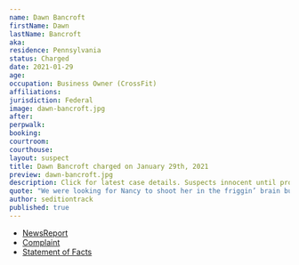 ```yaml
---
name: Dawn Bancroft
firstName: Dawn
lastName: Bancroft
aka:
residence: Pennsylvania
status: Charged
date: 2021-01-29
age:
occupation: Business Owner (CrossFit)
affiliations:
jurisdiction: Federal
image: dawn-bancroft.jpg
after:
perpwalk:
booking:
courtroom:
courthouse:
layout: suspect
title: Dawn Bancroft charged on January 29th, 2021
preview: dawn-bancroft.jpg
description: Click for latest case details. Suspects innocent until proven guilty.
quote: "We were looking for Nancy to shoot her in the friggin’ brain but we didn’t find her."
author: seditiontrack
published: true
---
```


- [NewsReport](https://www.mcall.com/news/police/mc-nws-pennsylvania-women-charged-in-capitol-siege-20210130-zsgjdrfdibgpboyuatcphtlaxq-story.html)
- [Complaint](https://www.justice.gov/opa/page/file/1362581/download)
- [Statement of Facts](https://www.justice.gov/opa/page/file/1362581/download)
